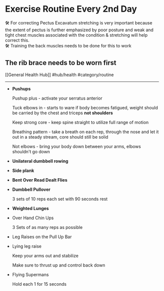 # Exercise Routine Every 2nd Day

<aside> 🛠 For correcting Pectus Excavatum stretching is very important because the extent of pectus is further emphasized by poor posture and weak and tight chest muscles associated with the condition & stretching will help correct this.

</aside>

<aside> 🛠 Training the back muscles needs to be done for this to work

</aside>

## The rib brace needs to be worn first
[[General Health Hub]] #hub/health #category/routine 

---

- **Pushups**
    
    Pushup plus - activate your serratus anterior
    
    Tuck elbows in - starts to ware if body becomes fatigued, weight should be carried by the chest and triceps **not shoulders**
    
    Keep strong core - keep spine straight to utilize full range of motion
    
    Breathing pattern - take a breath on each rep, through the nose and let it out in a steady stream, core should still be solid
    
    Not elbows - bring your body down between your arms, elbows shouldn't go down
    
- **Unilateral dumbbell rowing**
    
- **Side plank**
    
- **Bent Over Read Dealt Flies**
    
- **Dumbbell Pullover**
    
    3 sets of 10 reps each set with 90 seconds rest
    
- **Weighted Lunges**
    
- Over Hand Chin Ups
    
    3 Sets of as many reps as possible
    
- Leg Raises on the Pull Up Bar
    
- Lying leg raise
    
    Keep your arms out and stabilize
    
    Make sure to thrust up and control back down
    
- Flying Supermans
    
    Hold each 1 for 15 seconds